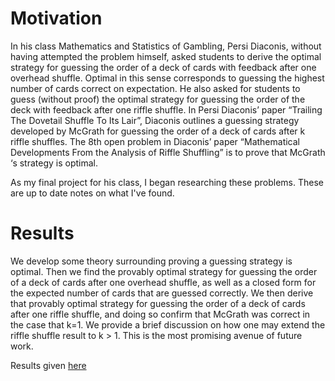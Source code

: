 # Motivation

In his class Mathematics and Statistics of Gambling, Persi Diaconis, without having attempted the problem himself, asked students to derive the optimal strategy for guessing the order of a deck of cards with feedback after one overhead shuffle. Optimal in this sense corresponds to guessing the highest number of cards correct on expectation. He also asked for students to guess (without proof) the optimal strategy for guessing the order of the deck with feedback after one riffle shuffle. In Persi Diaconis’ paper “Trailing The Dovetail Shuffle To Its Lair”, Diaconis outlines a guessing strategy developed by McGrath for guessing the order of a deck of cards after k riffle shuffles. The 8th open problem in Diaconis’ paper “Mathematical Developments From the Analysis of Riffle Shuffling” is to prove that McGrath ‘s strategy is optimal.

As my final project for his class, I began researching these problems. These are up to date notes on what I've found.


# Results

We develop some theory surrounding proving a guessing strategy is optimal. Then we find the provably optimal strategy for guessing the order of a deck of cards after one overhead shuffle, as well as a closed form for the expected number of cards that are guessed correctly. We then derive that provably optimal strategy for guessing the order of a deck of cards after one riffle shuffle, and doing so confirm that McGrath was correct in the case that k=1. We provide a brief discussion on how one may extend the riffle shuffle result to k > 1. This is the most promising avenue of future work. 


Results given [here](https://github.com/AnavSood/Card-Shuffling/blob/master/Anav%20Sood%20-%20A%20Closer%20Look%20At%20Unravelling%20Shuffles.pdf)
